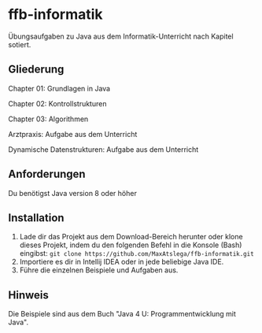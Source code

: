 # ffb-informatik

Übungsaufgaben zu Java aus dem Informatik-Unterricht nach Kapitel sotiert.

## Gliederung

Chapter 01: Grundlagen in Java

Chapter 02: Kontrollstrukturen

Chapter 03: Algorithmen

Arztpraxis: Aufgabe aus dem Unterricht

Dynamische Datenstrukturen: Aufgabe aus dem Unterricht


## Anforderungen

Du benötigst Java version 8 oder höher

## Installation

1. Lade dir das Projekt aus dem Download-Bereich herunter oder klone dieses Projekt, indem du den folgenden Befehl in
   die Konsole (Bash) eingibst:
   `git clone https://github.com/MaxAtslega/ffb-informatik.git`
2. Importiere es dir in Intellij IDEA oder in jede beliebige Java IDE.
3. Führe die einzelnen Beispiele und Aufgaben aus.

## Hinweis

Die Beispiele sind aus dem Buch "Java 4 U: Programmentwicklung mit Java".


